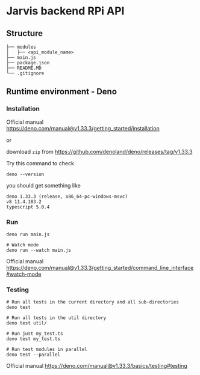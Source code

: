 # Jarvis backend RPi API

## Structure

```
├── modules
│   ├── <api_module_name>
├── main.js
├── package.json
├── README.MD
└── .gitignore
```

## Runtime environment - Deno

### Installation

Official manual https://deno.com/manual@v1.33.3/getting_started/installation

or

download `zip` from https://github.com/denoland/deno/releases/tag/v1.33.3


Try this command to check
```
deno --version
```
you should get something like
```
deno 1.33.3 (release, x86_64-pc-windows-msvc)
v8 11.4.183.2
typescript 5.0.4
```

### Run

```
deno run main.js

# Watch mode
deno run --watch main.js
```
Official manual https://deno.com/manual@v1.33.3/getting_started/command_line_interface#watch-mode

### Testing

```
# Run all tests in the current directory and all sub-directories
deno test

# Run all tests in the util directory
deno test util/

# Run just my_test.ts
deno test my_test.ts

# Run test modules in parallel
deno test --parallel
```

Official manual https://deno.com/manual@v1.33.3/basics/testing#testing
